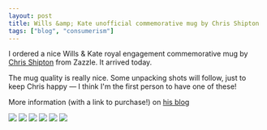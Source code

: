 ```yaml
---
layout: post
title: Wills &amp; Kate unofficial commemorative mug by Chris Shipton
tags: ["blog", "consumerism"]
---
```


I ordered a nice Wills &amp; Kate royal engagement commemorative mug by [Chris Shipton](http://chrisshipton.com) from Zazzle. It arrived today.

<!-- more -->

The mug quality is really nice. Some unpacking shots will follow, just to keep Chris happy &mdash; I think I'm the first person to have one of these!

More information (with a link to purchase!) on [his blog](http://www.chrisshipton.com/2010/12/its-a-royal-wedding-mug-available-now/)

<img src="http://dl.dropbox.com/u/19772/willsnkate/IMG_20101215_125627.jpg" />
<img src="http://dl.dropbox.com/u/19772/willsnkate/IMG_20101215_125718.jpg" />
<img src="http://dl.dropbox.com/u/19772/willsnkate/IMG_20101215_125745.jpg" />
<img src="http://dl.dropbox.com/u/19772/willsnkate/IMG_20101215_125844.jpg" />
<img src="http://dl.dropbox.com/u/19772/willsnkate/IMG_20101215_125810.jpg" />
<img src="http://dl.dropbox.com/u/19772/willsnkate/IMG_20101215_125819.jpg" />
